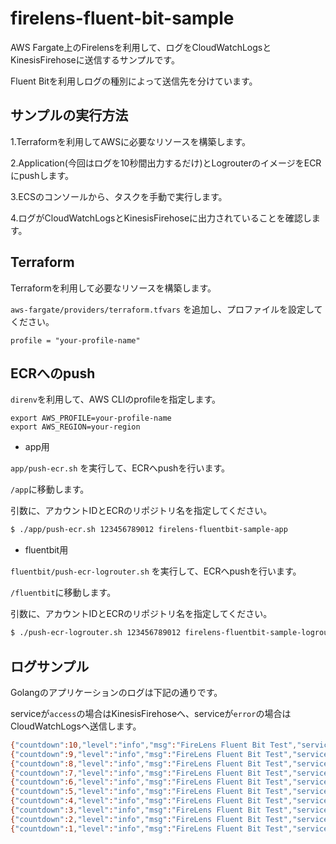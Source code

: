 # firelens-fluent-bit-sample

AWS Fargate上のFirelensを利用して、ログをCloudWatchLogsとKinesisFirehoseに送信するサンプルです。

Fluent Bitを利用しログの種別によって送信先を分けています。

## サンプルの実行方法

1.Terraformを利用してAWSに必要なリソースを構築します。

2.Application(今回はログを10秒間出力するだけ)とLogrouterのイメージをECRにpushします。

3.ECSのコンソールから、タスクを手動で実行します。

4.ログがCloudWatchLogsとKinesisFirehoseに出力されていることを確認します。

## Terraform

Terraformを利用して必要なリソースを構築します。

`aws-fargate/providers/terraform.tfvars` を追加し、プロファイルを設定してください。

```
profile = "your-profile-name"
```

## ECRへのpush

`direnv`を利用して、AWS CLIのprofileを指定します。

```.envrc
export AWS_PROFILE=your-profile-name
export AWS_REGION=your-region
```

- app用

`app/push-ecr.sh` を実行して、ECRへpushを行います。

`/app`に移動します。

引数に、アカウントIDとECRのリポジトリ名を指定してください。

```bash
$ ./app/push-ecr.sh 123456789012 firelens-fluentbit-sample-app
```

- fluentbit用

`fluentbit/push-ecr-logrouter.sh` を実行して、ECRへpushを行います。

`/fluentbit`に移動します。

引数に、アカウントIDとECRのリポジトリ名を指定してください。

```bash
$ ./push-ecr-logrouter.sh 123456789012 firelens-fluentbit-sample-logrouter
```

## ログサンプル
Golangのアプリケーションのログは下記の通りです。

serviceが`access`の場合はKinesisFirehoseへ、serviceが`error`の場合はCloudWatchLogsへ送信します。


```bash
{"countdown":10,"level":"info","msg":"FireLens Fluent Bit Test","service":"error","time":"2020-01-24T21:25:05+09:00"}
{"countdown":9,"level":"info","msg":"FireLens Fluent Bit Test","service":"access","time":"2020-01-24T21:25:06+09:00"}
{"countdown":8,"level":"info","msg":"FireLens Fluent Bit Test","service":"error","time":"2020-01-24T21:25:07+09:00"}
{"countdown":7,"level":"info","msg":"FireLens Fluent Bit Test","service":"access","time":"2020-01-24T21:25:08+09:00"}
{"countdown":6,"level":"info","msg":"FireLens Fluent Bit Test","service":"error","time":"2020-01-24T21:25:09+09:00"}
{"countdown":5,"level":"info","msg":"FireLens Fluent Bit Test","service":"access","time":"2020-01-24T21:25:10+09:00"}
{"countdown":4,"level":"info","msg":"FireLens Fluent Bit Test","service":"error","time":"2020-01-24T21:25:11+09:00"}
{"countdown":3,"level":"info","msg":"FireLens Fluent Bit Test","service":"access","time":"2020-01-24T21:25:12+09:00"}
{"countdown":2,"level":"info","msg":"FireLens Fluent Bit Test","service":"error","time":"2020-01-24T21:25:13+09:00"}
{"countdown":1,"level":"info","msg":"FireLens Fluent Bit Test","service":"access","time":"2020-01-24T21:25:14+09:00"}
```
